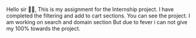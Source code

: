 Hello sir 🙋‍♂️,
This is my assignment for the Internship project.
I have completed the filtering and add to cart sections. You can see the project.
I am working on search and domain section But due to fever i can not give my 100% towards the project.
